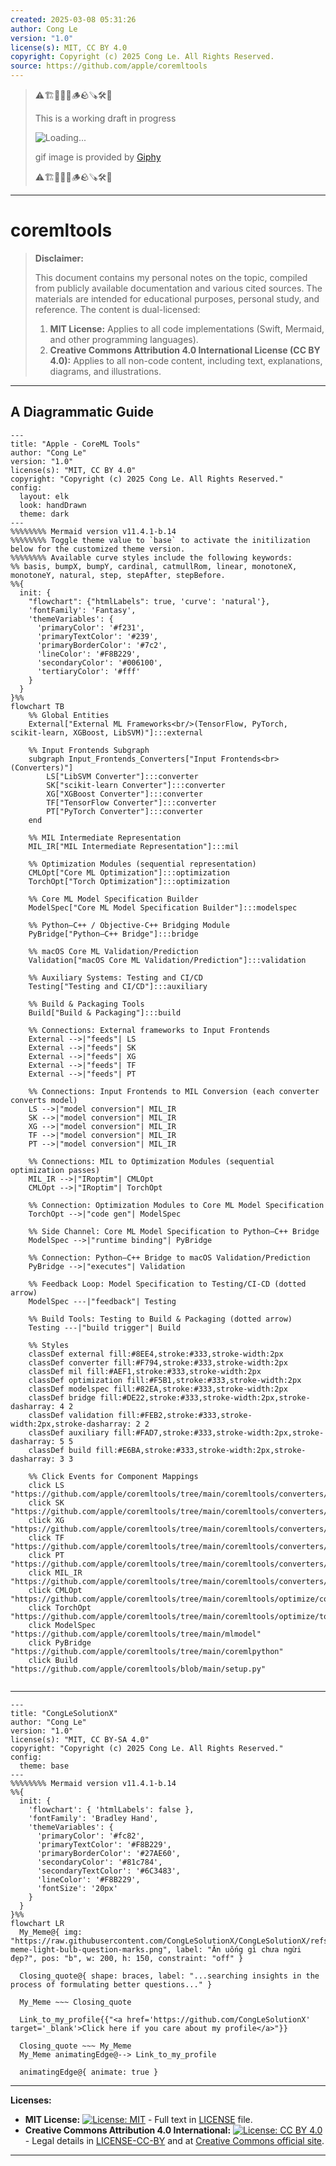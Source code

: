 ```yaml
---
created: 2025-03-08 05:31:26
author: Cong Le
version: "1.0"
license(s): MIT, CC BY 4.0
copyright: Copyright (c) 2025 Cong Le. All Rights Reserved.
source: https://github.com/apple/coremltools
---
```


> ⚠️🏗️🚧🦺🧱🪵🪨🪚🛠️👷
> 
> This is a working draft in progress
> 
> ![Loading...](https://media1.giphy.com/media/v1.Y2lkPTc5MGI3NjExZmkyeTh4c3podTM1M21pbW12dmdyYXZwaDBidW52MWh4Z25pOTE4YiZlcD12MV9pbnRlcm5hbF9naWZfYnlfaWQmY3Q9Zw/xp6n2H229mIb6/giphy.gif)
> 
> gif image is provided by [Giphy](https://giphy.com)
> 
> ⚠️🏗️🚧🦺🧱🪵🪨🪚🛠️👷

----


# coremltools
> **Disclaimer:**
>
> This document contains my personal notes on the topic,
> compiled from publicly available documentation and various cited sources.
> The materials are intended for educational purposes, personal study, and reference.
> The content is dual-licensed:
> 1. **MIT License:** Applies to all code implementations (Swift, Mermaid, and other programming languages).
> 2. **Creative Commons Attribution 4.0 International License (CC BY 4.0):** Applies to all non-code content, including text, explanations, diagrams, and illustrations.
---


## A Diagrammatic Guide 


```mermaid
---
title: "Apple - CoreML Tools"
author: "Cong Le"
version: "1.0"
license(s): "MIT, CC BY 4.0"
copyright: "Copyright (c) 2025 Cong Le. All Rights Reserved."
config:
  layout: elk
  look: handDrawn
  theme: dark
---
%%%%%%%% Mermaid version v11.4.1-b.14
%%%%%%%% Toggle theme value to `base` to activate the initilization below for the customized theme version.
%%%%%%%% Available curve styles include the following keywords:
%% basis, bumpX, bumpY, cardinal, catmullRom, linear, monotoneX, monotoneY, natural, step, stepAfter, stepBefore.
%%{
  init: {
    "flowchart": {"htmlLabels": true, 'curve': 'natural'},
    'fontFamily': 'Fantasy',
    'themeVariables': {
      'primaryColor': '#f231',
      'primaryTextColor': '#239',
      'primaryBorderColor': '#7c2',
      'lineColor': '#F8B229',
      'secondaryColor': '#006100',
      'tertiaryColor': '#fff'
    }
  }
}%%
flowchart TB
    %% Global Entities
    External["External ML Frameworks<br/>(TensorFlow, PyTorch, scikit‑learn, XGBoost, LibSVM)"]:::external

    %% Input Frontends Subgraph
    subgraph Input_Frontends_Converters["Input Frontends<br>(Converters)"]
        LS["LibSVM Converter"]:::converter
        SK["scikit‑learn Converter"]:::converter
        XG["XGBoost Converter"]:::converter
        TF["TensorFlow Converter"]:::converter
        PT["PyTorch Converter"]:::converter
    end

    %% MIL Intermediate Representation
    MIL_IR["MIL Intermediate Representation"]:::mil

    %% Optimization Modules (sequential representation)
    CMLOpt["Core ML Optimization"]:::optimization
    TorchOpt["Torch Optimization"]:::optimization

    %% Core ML Model Specification Builder
    ModelSpec["Core ML Model Specification Builder"]:::modelspec

    %% Python–C++ / Objective‑C++ Bridging Module
    PyBridge["Python–C++ Bridge"]:::bridge

    %% macOS Core ML Validation/Prediction
    Validation["macOS Core ML Validation/Prediction"]:::validation

    %% Auxiliary Systems: Testing and CI/CD
    Testing["Testing and CI/CD"]:::auxiliary

    %% Build & Packaging Tools
    Build["Build & Packaging"]:::build

    %% Connections: External frameworks to Input Frontends
    External -->|"feeds"| LS
    External -->|"feeds"| SK
    External -->|"feeds"| XG
    External -->|"feeds"| TF
    External -->|"feeds"| PT

    %% Connections: Input Frontends to MIL Conversion (each converter converts model)
    LS -->|"model conversion"| MIL_IR
    SK -->|"model conversion"| MIL_IR
    XG -->|"model conversion"| MIL_IR
    TF -->|"model conversion"| MIL_IR
    PT -->|"model conversion"| MIL_IR

    %% Connections: MIL to Optimization Modules (sequential optimization passes)
    MIL_IR -->|"IRoptim"| CMLOpt
    CMLOpt -->|"IRoptim"| TorchOpt

    %% Connection: Optimization Modules to Core ML Model Specification
    TorchOpt -->|"code gen"| ModelSpec

    %% Side Channel: Core ML Model Specification to Python–C++ Bridge
    ModelSpec -->|"runtime binding"| PyBridge

    %% Connection: Python–C++ Bridge to macOS Validation/Prediction
    PyBridge -->|"executes"| Validation

    %% Feedback Loop: Model Specification to Testing/CI-CD (dotted arrow)
    ModelSpec ---|"feedback"| Testing

    %% Build Tools: Testing to Build & Packaging (dotted arrow)
    Testing ---|"build trigger"| Build

    %% Styles
    classDef external fill:#8EE4,stroke:#333,stroke-width:2px
    classDef converter fill:#F794,stroke:#333,stroke-width:2px
    classDef mil fill:#AEF1,stroke:#333,stroke-width:2px
    classDef optimization fill:#F5B1,stroke:#333,stroke-width:2px
    classDef modelspec fill:#82EA,stroke:#333,stroke-width:2px
    classDef bridge fill:#DE22,stroke:#333,stroke-width:2px,stroke-dasharray: 4 2
    classDef validation fill:#FEB2,stroke:#333,stroke-width:2px,stroke-dasharray: 2 2
    classDef auxiliary fill:#FAD7,stroke:#333,stroke-width:2px,stroke-dasharray: 5 5
    classDef build fill:#E6BA,stroke:#333,stroke-width:2px,stroke-dasharray: 3 3

    %% Click Events for Component Mappings
    click LS "https://github.com/apple/coremltools/tree/main/coremltools/converters/libsvm"
    click SK "https://github.com/apple/coremltools/tree/main/coremltools/converters/sklearn"
    click XG "https://github.com/apple/coremltools/tree/main/coremltools/converters/xgboost"
    click TF "https://github.com/apple/coremltools/tree/main/coremltools/converters/mil/frontend/tensorflow"
    click PT "https://github.com/apple/coremltools/tree/main/coremltools/converters/mil/frontend/torch"
    click MIL_IR "https://github.com/apple/coremltools/tree/main/coremltools/converters/mil"
    click CMLOpt "https://github.com/apple/coremltools/tree/main/coremltools/optimize/coreml"
    click TorchOpt "https://github.com/apple/coremltools/tree/main/coremltools/optimize/torch"
    click ModelSpec "https://github.com/apple/coremltools/tree/main/mlmodel"
    click PyBridge "https://github.com/apple/coremltools/tree/main/coremlpython"
    click Build "https://github.com/apple/coremltools/blob/main/setup.py"
    
```



---

<!-- 
```mermaid
%% Current Mermaid version
info
```  -->


```mermaid
---
title: "CongLeSolutionX"
author: "Cong Le"
version: "1.0"
license(s): "MIT, CC BY-SA 4.0"
copyright: "Copyright (c) 2025 Cong Le. All Rights Reserved."
config:
  theme: base
---
%%%%%%%% Mermaid version v11.4.1-b.14
%%{
  init: {
    'flowchart': { 'htmlLabels': false },
    'fontFamily': 'Bradley Hand',
    'themeVariables': {
      'primaryColor': '#fc82',
      'primaryTextColor': '#F8B229',
      'primaryBorderColor': '#27AE60',
      'secondaryColor': '#81c784',
      'secondaryTextColor': '#6C3483',
      'lineColor': '#F8B229',
      'fontSize': '20px'
    }
  }
}%%
flowchart LR
  My_Meme@{ img: "https://raw.githubusercontent.com/CongLeSolutionX/CongLeSolutionX/refs/heads/main/assets/images/My-meme-light-bulb-question-marks.png", label: "Ăn uống gì chưa ngừi đẹp?", pos: "b", w: 200, h: 150, constraint: "off" }

  Closing_quote@{ shape: braces, label: "...searching insights in the process of formulating better questions..." }
    
  My_Meme ~~~ Closing_quote
    
  Link_to_my_profile{{"<a href='https://github.com/CongLeSolutionX' target='_blank'>Click here if you care about my profile</a>"}}

  Closing_quote ~~~ My_Meme
  My_Meme animatingEdge@--> Link_to_my_profile
  
  animatingEdge@{ animate: true }

```



---
**Licenses:**

- **MIT License:**  [![License: MIT](https://img.shields.io/badge/License-MIT-yellow.svg)](LICENSE) - Full text in [LICENSE](LICENSE) file.
- **Creative Commons Attribution 4.0 International:** [![License: CC BY 4.0](https://licensebuttons.net/l/by/4.0/88x31.png)](LICENSE-CC-BY) - Legal details in [LICENSE-CC-BY](LICENSE-CC-BY) and at [Creative Commons official site](http://creativecommons.org/licenses/by/4.0/).

---
